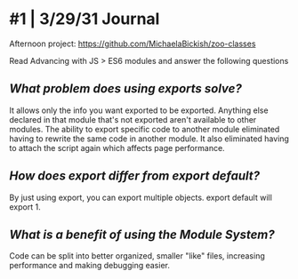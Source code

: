 # #1 | 3/29/31 Journal

Afternoon project: https://github.com/MichaelaBickish/zoo-classes

Read Advancing with JS > ES6 modules and answer the following questions

## *What problem does using exports solve?*
It allows only the info you want exported to be exported. Anything else declared in that module that's not exported aren't available to other modules.
The ability to export specific code to another module eliminated having to rewrite the same code in another module. It also eliminated having to attach the script again which affects page performance.

## *How does export differ from export default?*
By just using export, you can export multiple objects. export default will export 1.

## *What is a benefit of using the Module System?*
Code can be split into better organized, smaller "like" files, increasing performance and making debugging easier.

